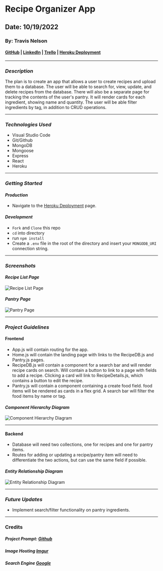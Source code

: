 # Recipe Organizer App

## Date: 10/19/2022

### By: Travis Nelson

#### [GitHub](https://github.com/tnel91/Travis_Recipe_App) | [LinkedIn](https://www.linkedin.com/in/travis-nelson91/) | [Trello](https://trello.com/b/m0n2neWP/travis-recipe-app) | [Heroku Deployment](https://recipe-db-app.herokuapp.com)

---

### **_Description_**

The plan is to create an app that allows a user to create recipes and upload them to a database. The user will be able to search for, view, update, and delete recipes from the database. There will also be a separate page for tracking the contents of the user's pantry. It will render cards for each ingredient, showing name and quantity. The user will be able filter ingredients by tag, in addition to CRUD operations.

---

### **_Technologies Used_**

- Visual Studio Code
- Git/Github
- MongoDB
- Mongoose
- Express
- React
- Heroku

---

### **_Getting Started_**

#### _Production_

- Navigate to the [Heroku Deployment](https://recipe-db-app.herokuapp.com/) page.

#### _Development_

- `Fork` and `Clone` this repo
- `cd` into directory
- run `npm install`
- Create a `.env` file in the root of the directory and insert your `MONGODB_URI` connection string.

---

### **_Screenshots_**

#### _Recipe List Page_

![Recipe List Page](https://i.imgur.com/5i9cjCL.png)

#### _Pantry Page_

![Pantry Page](https://i.imgur.com/VICWPak.png)

---

### **_Project Guidelines_**

#### **Frontend**

- App.js will contain routing for the app.
- Home.js will contain the landing page with links to the RecipeDB.js and Pantry.js pages.
- RecipeDB.js will contain a component for a search bar and will render recipe cards on search. Will contain a button to link to a page with fields to add a recipe. Clicking a card will link to RecipeDetails.js, which contains a button to edit the recipe.
- Pantry.js will contain a component containing a create food field. food items will be rendered as cards in a flex grid. A search bar will filter the food items by name or tag.

#### _Component Hierarchy Diagram_

![Component Hierarchy Diagram](https://i.imgur.com/k9dkZNn.png)

---

#### **Backend**

- Database will need two collections, one for recipes and one for pantry items.
- Routes for adding or updating a recipe/pantry item will need to differentiate the two actions, but can use the same field if possible.

#### _Entity Relationship Diagram_

![Entity Relationship Diagram](https://i.imgur.com/o8JnjLF.png)

---

### **_Future Updates_**

- Implement search/filter functionality on pantry ingredients.

---

### Credits

##### Project Prompt: [Github](https://github.com/SEI-R-9-19/u2_project_prompt)

##### Image Hosting [Imgur](https://imgur.com/)

##### Search Engine [Google](http://google.com)
